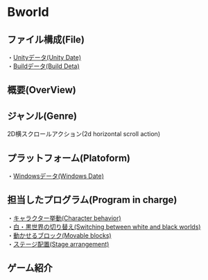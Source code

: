# Bworld

## ファイル構成(File)

・[Unityデータ(Unity Date)]()<br>
・[Buildデータ(Build Deta)]()<br>
## 概要(OverView)<br>

## ジャンル(Genre)<br>

2D横スクロールアクション(2d horizontal scroll action)<br>

## プラットフォーム(Platoform)
・[Windowsデータ(Windows Date)]()<br>

## 担当したプログラム(Program in charge)
・[キャラクター挙動(Character behavior)]()<br>
・[白・黒世界の切り替え(Switching between white and black worlds)]()<br>
・[動かせるブロック(Movable blocks)]()<br>
・[ステージ配置(Stage arrangement)]()<br>
## ゲーム紹介

